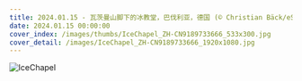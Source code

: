 ```yaml
---
title: 2024.01.15 - 瓦茨曼山脚下的冰教堂，巴伐利亚，德国 (© Christian Bäck/eStock Photo)
date: 2024.01.15 00:00:00
cover_index: /images/thumbs/IceChapel_ZH-CN9189733666_533x300.jpg
cover_detail: /images/IceChapel_ZH-CN9189733666_1920x1080.jpg
---
```


![IceChapel](/images/IceChapel_ZH-CN9189733666_1920x1080.jpg)
